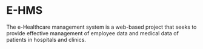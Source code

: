 # E-HMS
The e-Healthcare management system is a web-based project that seeks to provide effective management of employee data and medical data of patients in hospitals and clinics.

